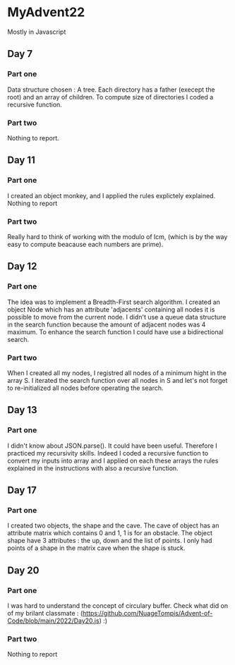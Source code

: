 # MyAdvent22

Mostly in Javascript

## Day 7

### Part one

Data structure chosen : A tree. Each directory has a father (execept the root) and an array of children.
To compute size of directories I coded a recursive function.

### Part two

Nothing to report.

## Day 11

### Part one

I created an object monkey, and I applied the rules explictely explained. Nothing to report

### Part two

Really hard to think of working with the modulo of lcm, (which is by the way easy to compute beacause each numbers are prime). 

## Day 12 

### Part one 

The idea was to implement a Breadth-First search algorithm. I created an object Node which has an attribute 'adjacents' containing all nodes it is possible to move from the current node. I didn't use a queue data structure in the search function because the amount of adjacent nodes was 4 maximum. To enhance the search function I could have use a bidirectional search.

### Part two

When I created all my nodes, I registred all nodes of a minimum hight in the array S. I iterated the search function over all nodes in S and let's not forget to re-initialized all nodes before operating the search.

## Day 13

### Part one

I didn't know about JSON.parse(). It could have been useful. Therefore I practiced my recursivity skills. Indeed I coded a recursive function to convert my inputs into array and I applied on each these arrays the rules explained in the instructions with also a recursive function.

## Day 17

### Part one

I created two objects, the shape and the cave. The cave of object has an attribute matrix which contains 0 and 1, 1 is for an obstacle. The object shape have 3 attributes : the up, down and the list of points. I only had points of a shape in the matrix cave when the shape is stuck.

## Day 20

### Part one 

I was hard to understand the concept of circulary buffer. Check what did on of my brilant classmate : (https://github.com/NuageTompis/Advent-of-Code/blob/main/2022/Day20.js) :)

### Part two

Nothing to report 
